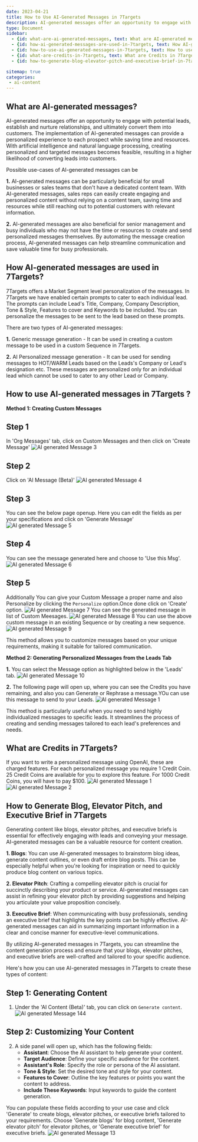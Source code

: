 ```yaml
---
date: 2023-04-21
title: How to Use AI-Generated Messages in 7Targets
description: AI-generated messages offer an opportunity to engage with potential leads, establish and nurture relationships, and ultimately convert them into customers. Here are the steps on how to use AI-Generated Messages in 7Targets.
type: Document
sidebar:
  - {id: what-are-ai-generated-messages, text: What are AI-generated messages}
  - {id: how-ai-generated-messages-are-used-in-7targets, text: How AI-generated messages are used in 7Targets}
  - {id: how-to-use-ai-generated-messages-in-7targets, text: How to use AI-generated messages in 7Targets}
  - {id: what-are-credits-in-7targets, text: What are Credits in 7Targets}
  - {id: how-to-generate-blog-elevator-pitch-and-executive-brief-in-7targets, text: How to Generate Blog, Elevator Pitch, and Executive Brief in 7Targets}

sitemap: true
categories:
 - ai-content
---
```


## What are AI-generated messages?

AI-generated messages offer an opportunity to engage with potential leads, establish and nurture relationships, and ultimately convert them into customers. The implementation of AI-generated messages can provide a personalized experience to each prospect while saving time and resources. With artificial intelligence and natural language processing, creating personalized and targeted messages becomes feasible, resulting in a higher likelihood of converting leads into customers.

Possible use-cases of AI-generated messages can be

**1.** AI-generated messages can be particularly beneficial for small businesses or sales teams that don't have a dedicated content team. With AI-generated messages, sales reps can easily create engaging and personalized content without relying on a content team, saving time and resources while still reaching out to potential customers with relevant information.

**2.** AI-generated messages are also beneficial for senior management and busy individuals who may not have the time or resources to create and send personalized messages themselves. By automating the message creation process, AI-generated messages can help streamline communication and save valuable time for busy professionals.

## How AI-generated messages are used in 7Targets?

7Targets offers a Market Segment level personalization of the messages. In 7Targets we have enabled certain prompts to cater to each individual lead. The prompts can include Lead's Title, Company, Company Description, Tone & Style, Features to cover and Keywords to be included. You can personalize the messages to be sent to the lead based on these prompts.

There are two types of AI-generated messages:

**1.** Generic message generation - It can be used in creating a custom message to be used in a custom Sequence in 7Targets. 

**2.** AI Personalized message generation - It can be used for sending messages to HOT/WARM Leads based on the Leads's Company or Lead's designation etc. These messages are personalized only for an individual lead which cannot be used to cater to any other Lead or Company.

## How to use AI-generated messages in 7Targets ?
**Method 1: Creating Custom Messages**

## Step 1 
In 'Org Messages' tab, click on Custom Messages and then click on 'Create Message'
![AI generated Message 3](../../images/ai-generated-custom-message.png)

## Step 2
Click on 'AI Message (Beta)'
![AI generated Message 4](../../images/ai-generated-message2.png)
## Step 3
You can see the below page openup. Here you can edit the fields as per your specifications and click on 'Generate Message'
![AI generated Message 5](../../images/ai-generated-generated-message.PNG)
## Step 4
You can see the message generated here and choose to 'Use this Msg'.
![AI generated Message 6](../../images/ai-generated-use-message.PNG)
## Step 5
Additionally You can give your Custom Message a proper name and also Personalize by clicking the `Personalize` option.Once done click on 'Create' option.
![AI generated Message 7](../../images/ai-generated-personlize.PNG)
You can see the generated message in list of Custom Meesages.
![AI generated Message 8](../../images/ai-generated-ccm-1.png)
You can use the above custom message in an existing Sequence or by creating a new sequence.
![AI generated Message 9](../../images/ai-generated-ccm-2.png)

This method allows you to customize messages based on your unique requirements, making it suitable for tailored communication.

**Method 2: Generating Personalized Messages from the Leads Tab**

**1.** You can select the Message option as highlighted below in the 'Leads' tab.
![AI generated Message 10](../../images/ai-generated-ccm-3.png)

**2.** The following page will open up, where you can see the Credits you have remaining, and also you can Generate or Rephrase a message.YOu can use this message to send to your Leads.
![AI generated Message 1](../../images/ai-generated-message1.png)

This method is particularly useful when you need to send highly individualized messages to specific leads. It streamlines the process of creating and sending messages tailored to each lead's preferences and needs.

## What are Credits in 7Targets?

If you want to write a personalized message using OpenAI, these are charged features. For each personalized message you require 1 Credit Coin. 25 Credit Coins are available for you to explore this feature. For 1000 Credit Coins, you will have to pay $100.
![AI generated Message 1](../../images/ai-generated-message1.png)
![AI generated Message 2](../../images/ai-generated-message2.png)

## How to Generate Blog, Elevator Pitch, and Executive Brief  in 7Targets

Generating content like blogs, elevator pitches, and executive briefs is essential for effectively engaging with leads and conveying your message. 
AI-generated messages can be a valuable resource for content creation. 

**1. Blogs**: You can use AI-generated messages to brainstorm blog ideas, generate content outlines, or even draft entire blog posts. This can be especially helpful when you're looking for inspiration or need to quickly produce blog content on various topics.

**2. Elevator Pitch**: Crafting a compelling elevator pitch is crucial for succinctly describing your product or service. AI-generated messages can assist in refining your elevator pitch by providing suggestions and helping you articulate your value proposition concisely.

**3. Executive Brief**: When communicating with busy professionals, sending an executive brief that highlights the key points can be highly effective. AI-generated messages can aid in summarizing important information in a clear and concise manner for executive-level communications.


By utilizing AI-generated messages in 7Targets, you can streamline the content generation process and ensure that your blogs, elevator pitches, and executive briefs are well-crafted and tailored to your specific audience.

Here's how you can use AI-generated messages in 7Targets to create these types of content:

## Step 1: Generating Content

1. Under the 'AI Content (Beta)' tab, you can click on `Generate content`.
![AI generated Message 144](../../images/ai-144.PNG)

## Step 2: Customizing Your Content

2. A side panel will open up, which has the following fields:
   - **Assistant**: Choose the AI assistant to help generate your content.
   - **Target Audience**: Define your specific audience for the content.
   - **Assistant's Role**: Specify the role or persona of the AI assistant.
   - **Tone & Style**: Set the desired tone and style for your content.
   - **Features to Cover**: Outline the key features or points you want the content to address.
   - **Include These Keywords**: Input keywords to guide the content generation.

You can populate these fields according to your use case and click 'Generate' to create blogs, elevator pitches, or executive briefs tailored to your requirements. 
Choose 'Generate blogs' for blog content, 'Generate elevator pitch' for elevator pitches, or 'Generate executive brief' for executive briefs.
![AI generated Message 13](../../images/ai-13.PNG)
